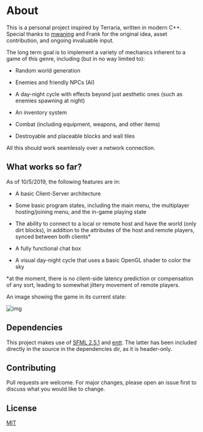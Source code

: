 # About

This is a personal project inspired by Terraria, written in modern C++. Special thanks to [mwaning](https://github.com/mwaning) and Frank for the original idea, asset contribution, and ongoing invaluable input.

The long term goal is to implement a variety of mechanics inherent to a game of this genre, including (but in no way limited to):

* Random world generation

* Enemies and friendly NPCs (AI)

* A day-night cycle with effects beyond just aesthetic ones (such as enemies spawning at night)

* An inventory system

* Combat (including equipment, weapons, and other items)

* Destroyable and placeable blocks and wall tiles 

All this should work seamlessly over a network connection.


## What works so far?

As of 10/5/2019, the following features are in:

* A basic Client-Server architecture

* Some basic program states, including the main menu, the multiplayer hosting/joining menu, and the in-game playing state

* The ability to connect to a local or remote host and have the world (only dirt blocks), in addition to the attributes of the host and remote players, synced between both clients*

* A fully functional chat box

* A visual day-night cycle that uses a basic OpenGL shader to color the sky

*at the moment, there is no client-side latency prediction or compensation of any sort, leading to somewhat jittery movement of remote players.

An image showing the game in its current state:

![img](https://i.imgur.com/rx1KYEk.png)


## Dependencies

This project makes use of [SFML 2.5.1](https://www.sfml-dev.org/) and [entt](https://github.com/skypjack/entt). The latter has been included directly in the source in the dependencies dir, as it is header-only.

## Contributing

Pull requests are welcome. For major changes, please open an issue first to discuss what you would like to change.

## License
[MIT](https://choosealicense.com/licenses/mit/)
